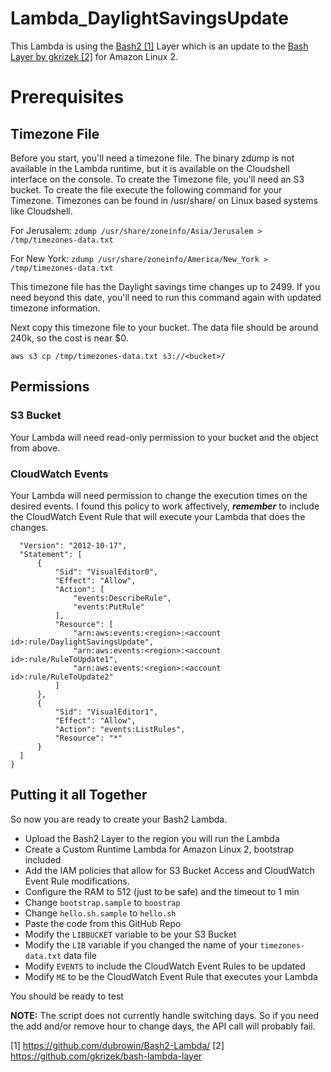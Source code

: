 # Lambda_DaylightSavingsUpdate

This Lambda is using the [Bash2 \[1\]](https://github.com/dubrowin/Bash2-Lambda/) Layer which is an update to the [Bash Layer by gkrizek \[2\]](https://github.com/gkrizek/bash-lambda-layer) for Amazon Linux 2.

# Prerequisites

## Timezone File

Before you start, you'll need a timezone file. The binary zdump is not available in the Lambda runtime, but it is available on the Cloudshell interface on the console. To create the Timezone file, you'll need an S3 bucket. To create the file execute the following command for your Timezone. Timezones can be found in /usr/share/ on Linux based systems like Cloudshell.

For Jerusalem:
 ```zdump /usr/share/zoneinfo/Asia/Jerusalem > /tmp/timezones-data.txt```

For New York:
 ```zdump /usr/share/zoneinfo/America/New_York > /tmp/timezones-data.txt```
 
 This timezone file has the Daylight savings time changes up to 2499. If you need beyond this date, you'll need to run this command again with updated timezone information.

Next copy this timezone file to your bucket. The data file should be around 240k, so the cost is near $0.

 ```aws s3 cp /tmp/timezones-data.txt s3://<bucket>/```

## Permissions
 
### S3 Bucket
 Your Lambda will need read-only permission to your bucket and the object from above. 
  
### CloudWatch Events

  Your Lambda will need permission to change the execution times on the desired events. I found this policy to work affectively, ***remember*** to include the CloudWatch Event Rule that will execute your Lambda that does the changes.
  
  ```{
    "Version": "2012-10-17",
    "Statement": [
        {
            "Sid": "VisualEditor0",
            "Effect": "Allow",
            "Action": [
                "events:DescribeRule",
                "events:PutRule"
            ],
            "Resource": [
                "arn:aws:events:<region>:<account id>:rule/DaylightSavingsUpdate",
                "arn:aws:events:<region>:<account id>:rule/RuleToUpdate1",
                "arn:aws:events:<region>:<account id>:rule/RuleToUpdate2"
            ]
        },
        {
            "Sid": "VisualEditor1",
            "Effect": "Allow",
            "Action": "events:ListRules",
            "Resource": "*"
        }
    ]
 }
```
## Putting it all Together

So now you are ready to create your Bash2 Lambda.
- Upload the Bash2 Layer to the region you will run the Lambda
- Create a Custom Runtime Lambda for Amazon Linux 2, bootstrap included
- Add the IAM policies that allow for S3 Bucket Access and CloudWatch Event Rule modifications.
- Configure the RAM to 512 (just to be safe) and the timeout to 1 min
- Change ```bootstrap.sample``` to ```boostrap```
- Change ```hello.sh.sample``` to ```hello.sh```
- Paste the code from this GitHub Repo
 - Modify the ```LIBBUCKET``` variable to be your S3 Bucket
 - Modify the ```LIB``` variable if you changed the name of your ```timezones-data.txt``` data file
 - Modify ```EVENTS``` to include the CloudWatch Event Rules to be updated
 - Modify ```ME``` to be the CloudWatch Event Rule that executes your Lambda

You should be ready to test

**NOTE:** The script does not currently handle switching days. So if you need the add and/or remove hour to change days, the API call will probably fail.

[1] https://github.com/dubrowin/Bash2-Lambda/
[2] https://github.com/gkrizek/bash-lambda-layer
